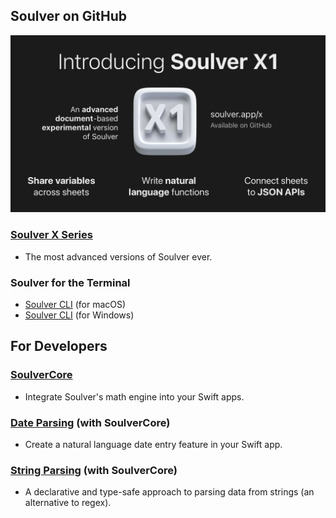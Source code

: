 ## Soulver on GitHub

<img src="Images/Introducing%20X1.png" alt="Introducing Soulver X1" width="800"/>

### [Soulver X Series](https://github.com/soulverteam/X-Series)
-  The most advanced versions of Soulver ever.

### Soulver for the Terminal

-  [Soulver CLI](https://github.com/soulverteam/Soulver-CLI) (for macOS)
-  [Soulver CLI](https://github.com/soulverteam/Soulver-CLI-Windows) (for Windows)

## For Developers

### [SoulverCore](https://github.com/soulverteam/SoulverCore)
-  Integrate Soulver's math engine into your Swift apps.

### [Date Parsing](https://github.com/soulverteam/SoulverDateFromString) (with SoulverCore)
-  Create a natural language date entry feature in your Swift app.

### [String Parsing](https://github.com/soulverteam/SoulverStringParsing) (with SoulverCore)
-  A declarative and type-safe approach to parsing data from strings (an alternative to regex).